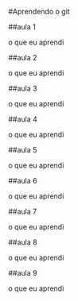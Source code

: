#Aprendendo o git



##aula 1


o que eu aprendi 


##aula 2


o que eu aprendi 


##aula 3


o que eu aprendi 


##aula 4


o que eu aprendi 


##aula 5


o que eu aprendi 


##aula 6


o que eu aprendi

##aula 7


o que eu aprendi 


##aula 8


o que eu aprendi 

##aula 9


o que eu aprendi 

